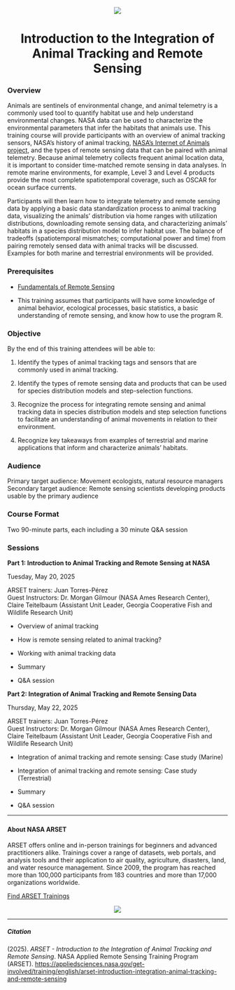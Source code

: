

<center>

![](https://appliedsciences.nasa.gov/sites/default/files/styles/homepage_hero/public/2025-03/Website_Header_2.jpg.webp?itok=GMagiGhW)

# Introduction to the Integration of Animal Tracking and Remote Sensing

</center>

### **Overview**

Animals are sentinels of environmental change, and animal telemetry is a commonly used tool to quantify habitat use and help understand environmental changes. NASA data can be used to characterize the environmental parameters that infer the habitats that animals use. This training course will provide participants with an overview of animal tracking sensors, NASA’s history of animal tracking, [NASA’s Internet of Animals project](https://www.nasa.gov/nasa-earth-exchange-nex/new-missions-support/internet-of-animals/), and the types of remote sensing data that can be paired with animal telemetry. Because animal telemetry collects frequent animal location data, it is important to consider time-matched remote sensing in data analyses. In remote marine environments, for example, Level 3 and Level 4 products provide the most complete spatiotemporal coverage, such as OSCAR for ocean surface currents. 

Participants will then learn how to integrate telemetry and remote sensing data by applying a basic data standardization process to animal tracking data, visualizing the animals’ distribution via home ranges with utilization distributions, downloading remote sensing data, and characterizing animals’ habitats in a species distribution model to infer habitat use. The balance of tradeoffs (spatiotemporal mismatches; computational power and time) from pairing remotely sensed data with animal tracks will be discussed. Examples for both marine and terrestrial environments will be provided. 

### **Prerequisites**

-   [Fundamentals of Remote Sensing](https://appliedsciences.nasa.gov/get-involved/training/english/arset-fundamentals-remote-sensing "ARSET - Fundamentals of Remote Sensing")

-   This training assumes that participants will have some knowledge of animal behavior, ecological processes, basic statistics, a basic understanding of remote sensing, and know how to use the program R.

### **Objective**

By the end of this training attendees will be able to:

1.  Identify the types of animal tracking tags and sensors that are commonly used in animal tracking.

2.  Identify the types of remote sensing data and products that can be used for species distribution models and step-selection functions.

3.  Recognize the process for integrating remote sensing and animal tracking data in species distribution models and step selection functions to facilitate an understanding of animal movements in relation to their environment.

4.  Recognize key takeaways from examples of terrestrial and marine applications that inform and characterize animals’ habitats. 

### **Audience**

Primary target audience: Movement ecologists, natural resource managers\
Secondary target audience: Remote sensing scientists developing products usable by the primary audience

### **Course Format**

Two 90-minute parts, each including a 30 minute Q&A session

### **Sessions**

**Part 1: Introduction to Animal Tracking and Remote Sensing at NASA**

Tuesday, May 20, 2025

ARSET trainers: Juan Torres-Pérez\
Guest Instructors: Dr. Morgan Gilmour (NASA Ames Research Center), Claire Teitelbaum (Assistant Unit Leader, Georgia Cooperative Fish and Wildlife Research Unit)

-   Overview of animal tracking

-   How is remote sensing related to animal tracking?

-   Working with animal tracking data

-   Summary

-   Q&A session

**Part 2: Integration of Animal Tracking and Remote Sensing Data**

Thursday, May 22, 2025

ARSET trainers: Juan Torres-Pérez\
Guest Instructors: Dr. Morgan Gilmour (NASA Ames Research Center), Claire Teitelbaum (Assistant Unit Leader, Georgia Cooperative Fish and Wildlife Research Unit)

-   Integration of animal tracking and remote sensing: Case study (Marine)

-   Integration of animal tracking and remote sensing: Case study (Terrestrial)

-   Summary

-   Q&A session

------------------------------------------------------------------------

### 

#### About NASA ARSET

ARSET offers online and in-person trainings for beginners and advanced practitioners alike. Trainings cover a range of datasets, web portals, and analysis tools and their application to air quality, agriculture, disasters, land, and water resource management. Since 2009, the program has reached more than 100,000 participants from 183 countries and more than 17,000 organizations worldwide.

[Find ARSET Trainings](https://appliedsciences.nasa.gov/get-involved/training)

<center>

![](https://sdghelpdesk.unescap.org/sites/default/files/2021-03/NASA%20ARSET_3.png)

</center>

------------------------------------------------------------------------

##### Citation

(2025). *ARSET - Introduction to the Integration of Animal Tracking and Remote Sensing*. NASA Applied Remote Sensing Training Program (ARSET). <https://appliedsciences.nasa.gov/get-involved/training/english/arset-introduction-integration-animal-tracking-and-remote-sensing>

